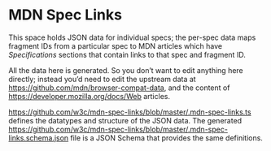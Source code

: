 # MDN Spec Links

This space holds JSON data for individual specs; the per-spec data maps
fragment IDs from a particular spec to MDN articles which have
*Specifications* sections that contain links to that spec and fragment ID.

All the data here is generated. So you don’t want to edit anything here
directly; instead you’d need to edit the upstream data at
https://github.com/mdn/browser-compat-data, and the content of
https://developer.mozilla.org/docs/Web articles.

https://github.com/w3c/mdn-spec-links/blob/master/.mdn-spec-links.ts
defines the datatypes and structure of the JSON data. The generated
https://github.com/w3c/mdn-spec-links/blob/master/.mdn-spec-links.schema.json
file is a JSON Schema that provides the same definitions.
